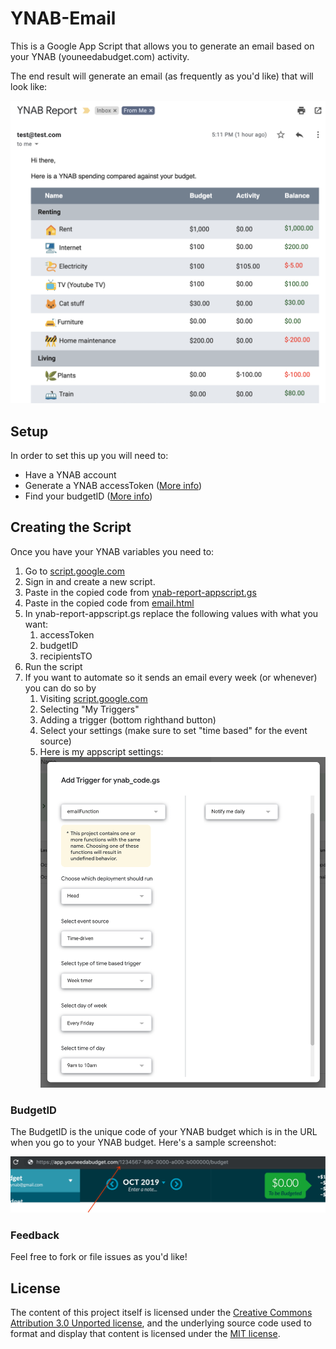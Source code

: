 # YNAB-Email

This is a Google App Script that allows you to generate an email based on your YNAB (youneedabudget.com) activity.

The end result will generate an email (as frequently as you'd like) that will look like:

<kbd>![screenshot of url text](images/sample-screenshot-email.png)</kbd>


## Setup

In order to set this up you will need to:

* Have a YNAB account
* Generate a YNAB accessToken ([More info](https://api.youneedabudget.com/#personal-access-tokens))
* Find your budgetID ([More info](#budgetID))

## Creating the Script

Once you have your YNAB variables you need to:

1. Go to [script.google.com](http://script.google.com/)
2. Sign in and create a new script.
3. Paste in the copied code from [ynab-report-appscript.gs](src/ynab-report-appscript.gs)
4. Paste in the copied code from [email.html](src/email.html)
5. In ynab-report-appscript.gs replace the following values with what you want:
    1. accessToken
    2. budgetID
    3. recipientsTO
6. Run the script
6. If you want to automate so it sends an email every week (or whenever) you can do so by
    1. Visiting [script.google.com](http://script.google.com/)
    2. Selecting "My Triggers"
    3. Adding a trigger (bottom righthand button)
    4. Select your settings (make sure to set "time based" for the event source)
    5. Here is my appscript settings:
  ![screenshot of appscript settings](images/appscript-trigger-settings.png?raw=true "Title")


### BudgetID
The BudgetID is the unique code of your YNAB budget which is in the URL when you go to your YNAB budget. Here's a sample screenshot:

![screenshot of url text](images/budgetID.png?raw=true "Title")

### Feedback
Feel free to fork or file issues as you'd like!

## License

The content of this project itself is licensed under the [Creative Commons Attribution 3.0 Unported license](https://creativecommons.org/licenses/by/3.0/), and the underlying source code used to format and display that content is licensed under the [MIT license](LICENSE.md).
